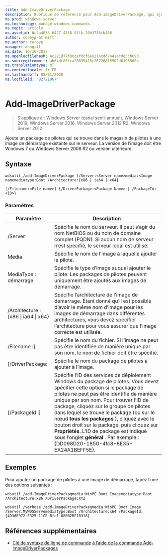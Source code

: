 ```yaml
---
title: Add-ImageDriverPackage
description: Rubrique de référence pour Add-ImageDriverPackage, qui ajoute un package de pilotes qui se trouve dans le magasin de pilotes à une image de démarrage existante sur le serveur.
ms.prod: windows-server
ms.technology: manage-windows-commands
ms.topic: article
ms.assetid: 6c2a4833-6427-47f8-9ffb-20b3786cb406
author: coreyp-at-msft
ms.author: coreyp
manager: dongill
ms.date: 10/16/2017
ms.openlocfilehash: 4c221d77f80cefdcf6e6214cdd7441ecde5cb693
ms.sourcegitcommit: ab64dc83fca28039416c26226815502d0193500c
ms.translationtype: MT
ms.contentlocale: fr-FR
ms.lasthandoff: 05/01/2020
ms.locfileid: "82721067"
---
```

# <a name="add-imagedriverpackage"></a>Add-ImageDriverPackage

> S’applique à : Windows Server (canal semi-annuel), Windows Server 2019, Windows Server 2016, Windows Server 2012 R2, Windows Server 2012

Ajoute un package de pilotes qui se trouve dans le magasin de pilotes à une image de démarrage existante sur le serveur. La version de l’image doit être Windows 7 ou Windows Server 2008 R2 ou version ultérieure.

## <a name="syntax"></a>Syntaxe
```
wdsutil /add-ImageDriverPackage [/Server:<Server name>media:<Image namemediatype:Boot /Architecture:{x86 | ia64 | x64} 
```
```
[/Filename:<File name>] {/DriverPackage:<Package Name> | /PackageId:<ID>}
```
### <a name="parameters"></a>Paramètres

|                 Paramètre                  |                                                                                                                                                                                                            Description                                                                                                                                                                                                             |
|--------------------------------------------|------------------------------------------------------------------------------------------------------------------------------------------------------------------------------------------------------------------------------------------------------------------------------------------------------------------------------------------------------------------------------------------------------------------------------------|
|           /Server<Server name>           |                                                                                                                                               Spécifie le nom du serveur. Il peut s’agir du nom NetBIOS ou du nom de domaine complet (FQDN). Si aucun nom de serveur n’est spécifié, le serveur local est utilisé.                                                                                                                                                |
|             Media<Image name>             |                                                                                                                                                                                       Spécifie le nom de l’image à laquelle ajouter le pilote.                                                                                                                                                                                        |
|               MediaType : démarrage               |                                                                                                                                                                Spécifie le type d’image auquel ajouter le pilote. Les packages de pilotes peuvent uniquement être ajoutés aux images de démarrage.                                                                                                                                                                 |
| /Architecture : {x86 &#124; ia64 &#124; x64} |                                                                                                       Spécifie l’architecture de l’image de démarrage. Étant donné qu’il est possible d’avoir le même nom d’image pour les images de démarrage dans différentes architectures, vous devez spécifier l’architecture pour vous assurer que l’image correcte est utilisée.                                                                                                        |
|           /Filename :<File name>]           |                                                                                                                                                        Spécifie le nom du fichier. Si l’image ne peut pas être identifiée de manière unique par son nom, le nom de fichier doit être spécifié.                                                                                                                                                        |
|           [/DriverPackage:<Name>           |                                                                                                                                                                                   Spécifie le nom du package de pilotes à ajouter à l’image.                                                                                                                                                                                    |
|             [/PackageId :<ID>]              | Spécifie l’ID des services de déploiement Windows du package de pilotes. Vous devez spécifier cette option si le package de pilotes ne peut pas être identifié de manière unique par son nom. Pour trouver l’ID de package, cliquez sur le groupe de pilotes dans lequel se trouve le package (ou sur le nœud **tous les packages** ), cliquez avec le bouton droit sur le package, puis cliquez sur **Propriétés**. L’ID de package est indiqué sous l’onglet **général** . Par exemple : {DD098D20-1850-4fc8-8E35-EA24A1BEFF5E}. |

## <a name="examples"></a>Exemples
Pour ajouter un package de pilotes à une image de démarrage, tapez l’une des options suivantes :
```
wdsutil /add-ImageDriverPackagmedia:WinPE Boot Imagemediatype:Boot /Architecture:x86 /DriverPackage:XYZ
```
```
wdsutil /verbose /add-ImageDriverPackagmedia:WinPE Boot Image /Server:MyWDSServemediatype:Boot /Architecture:x64 /PackageId:{4D36E972-E325-11CE-Bfc1-08002BE10318}
```
## <a name="additional-references"></a>Références supplémentaires
- [Clé de syntaxe de ligne de commande](command-line-syntax-key.md)
[à l’aide de la commande Add-ImageDriverPackages](using-the-add-imagedriverpackages-command.md)
